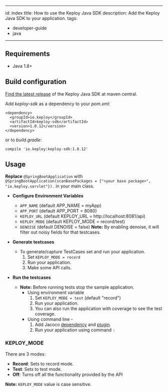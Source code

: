  ---
id: index
title: How to use the Keploy Java SDK
description: Add the Keploy Java SDK to your application.
tags:
  - developer-guide
  - java
---

## Requirements

- Java 1.8+

## Build configuration

[Find the latest release](https://search.maven.org/artifact/io.keploy/keploy-sdk) of the Keploy Java SDK at maven
central.

Add *keploy-sdk* as a dependency to your *pom.xml*:

    <dependency>
      <groupId>io.keploy</groupId>
      <artifactId>keploy-sdk</artifactId>
      <version>1.0.12</version>
    </dependency>

or to *build.gradle*:

    compile 'io.keploy:keploy-sdk:1.0.12'

## Usage

**Replace** `@SpringBootApplication` with `@SpringBootApplication(scanBasePackages = {"<your base package>", "io.keploy.servlet"}).` in your main class.


- **Configure Environment Variables**
    - `APP_NAME`           (default APP_NAME = myApp)
    - `APP_PORT`           (default APP_PORT = 8080)
    - `KEPLOY_URL`         (default KEPLOY_URL = http://localhost:8081/api)
    - `KEPLOY_MODE`        (default KEPLOY_MODE = record/test)
    - `DENOISE`            (default DENOISE = false)
      **Note:** By enabling denoise, it will filter out noisy fields for that testcases.

- **Generate testcases**
    - To generate/capture TestCases set  and run your application.
        1. Set `KEPLOY_MODE = record`
        2. Run your application.
        3. Make some API calls.

- **Run the testcases**
    - **Note:** Before running tests stop the sample application.
        - Using environment variable
            1. Set `KEPLOY_MODE = test` (default "record")
            2. Run your application.
            3. You can also run the application with coverage to see the test coverage.
        - Using command line -
            1. Add Jacoco [dependency]() and [plugin]().
            2. Run your application using command `:`


### KEPLOY_MODE
There are 3 modes:
- **Record**: Sets to record mode.
- **Test**: Sets to test mode.
- **Off**: Turns off all the functionality provided by the API

**Note:** `KEPLOY_MODE` value is case sensitive.
